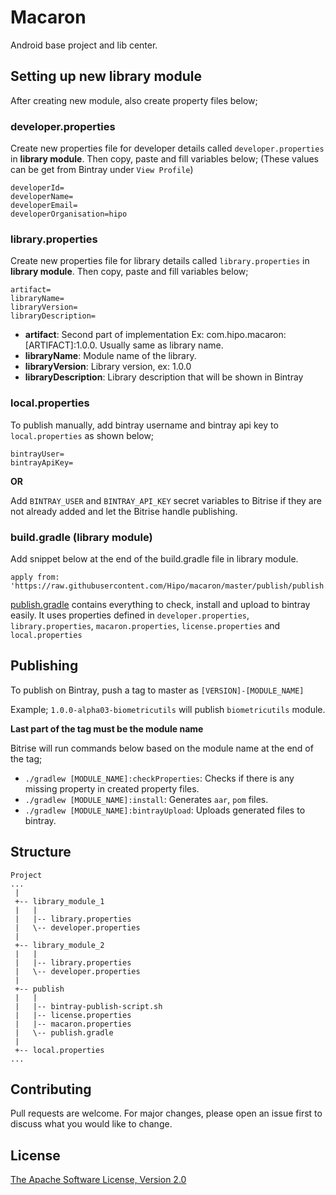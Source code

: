 # Macaron

Android base project and lib center.

## Setting up new library module

After creating new module, also create property files below;

### developer.properties
Create new properties file for developer details called `developer.properties` in **library module**. Then copy, paste and fill variables below; (These values can be get from Bintray under `View Profile`)

```
developerId=
developerName=
developerEmail=
developerOrganisation=hipo
```

### library.properties
Create new properties file for library details called `library.properties` in **library module**. Then copy, paste and fill variables below;

```
artifact=
libraryName=
libraryVersion=
libraryDescription=
```
* **artifact**: Second part of implementation Ex: com.hipo.macaron:[ARTIFACT]:1.0.0. Usually same as library name.
* **libraryName**: Module name of the library.
* **libraryVersion**: Library version, ex: 1.0.0
* **libraryDescription**: Library description that will be shown in Bintray

### local.properties

To publish manually, add bintray username and bintray api key to `local.properties` as shown below;

```
bintrayUser=
bintrayApiKey=
```


**OR**

Add `BINTRAY_USER` and `BINTRAY_API_KEY` secret variables to Bitrise if they are not already added and let the Bitrise handle publishing.



### build.gradle (library module)
Add snippet below at the end of the build.gradle file in library module.

```
apply from: 'https://raw.githubusercontent.com/Hipo/macaron/master/publish/publish.gradle'
```

[publish.gradle](https://github.com/Hipo/macaron/blob/master/publish/publish.gradle) contains everything to check, install and upload to bintray easily. It uses properties defined in `developer.properties`, `library.properties`, `macaron.properties`, `license.properties` and `local.properties`

## Publishing

To publish on Bintray, push a tag to master as `[VERSION]-[MODULE_NAME]`

Example; `1.0.0-alpha03-biometricutils` will publish `biometricutils` module.

**Last part of the tag must be the module name**

Bitrise will run commands below based on the module name at the end of the tag;

* `./gradlew [MODULE_NAME]:checkProperties`: Checks if there is any missing property in created property files.
* `./gradlew [MODULE_NAME]:install`: Generates `aar`, `pom` files.
* `./gradlew [MODULE_NAME]:bintrayUpload`: Uploads generated files to bintray.

## Structure

```
Project
...
 |
 +-- library_module_1
 |   |
 |   |-- library.properties
 |   \-- developer.properties
 |
 +-- library_module_2
 |   |
 |   |-- library.properties
 |   \-- developer.properties
 |
 +-- publish
 |   |
 |   |-- bintray-publish-script.sh
 |   |-- license.properties
 |   |-- macaron.properties
 |   \-- publish.gradle
 |
 +-- local.properties
...
```

## Contributing
Pull requests are welcome. For major changes, please open an issue first to discuss what you would like to change.

## License
[The Apache Software License, Version 2.0](http://www.apache.org/licenses/LICENSE-2.0.txt)
